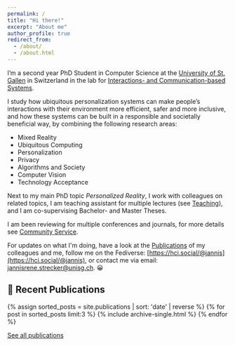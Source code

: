 ```yaml
---
permalink: /
title: "Hi there!"
excerpt: "About me"
author_profile: true
redirect_from: 
  - /about/
  - /about.html
---
```

<div class="about-box"  markdown="1">

I’m a second year PhD Student in Computer Science at the [University of St. Gallen](https://unisg.ch) in Switzerland in the lab for [Interactions- and Communication-based Systems](https://interactions.ics.unisg.ch). 

I study  how ubiquitous personalization systems can make people’s interactions with their environment more efficient, safer and more inclusive, and how these systems can be built in a responsible and societally beneficial way, by combining the following research areas:
- Mixed Reality
- Ubiquitous Computing
- Personalization
- Privacy
- Algorithms and Society
- Computer Vision
- Technology Acceptance

Next to my main PhD topic _Personalized Reality_, I work with colleagues on related topics, I am teaching assistant for multiple lectures (see [Teaching](./teaching)), and I am co-supervising Bachelor- and Master Theses.

I am been reviewing for multiple conferences and journals, for more details see [Community Service](./sommunityservice). 

For updates on what I'm doing, have a look at the [Publications](./publications) of my colleagues and me,
follow me on the Fediverse: [https://hci.social/@jannis](https://hci.social/@jannis),
or contact me via email: [jannisrene.strecker@unisg.ch](mailto:jannisrene.strecker@unisg.ch). 😀
</div>

## 📑 Recent Publications

{% assign sorted_posts = site.publications | sort: 'date' | reverse %}
{% for post in sorted_posts limit:3 %}
  {% include archive-single.html %}
{% endfor %}

<a href="./publications" target="_top" class="btn btn--light btn--large text-decoration-none">See all publications</a>